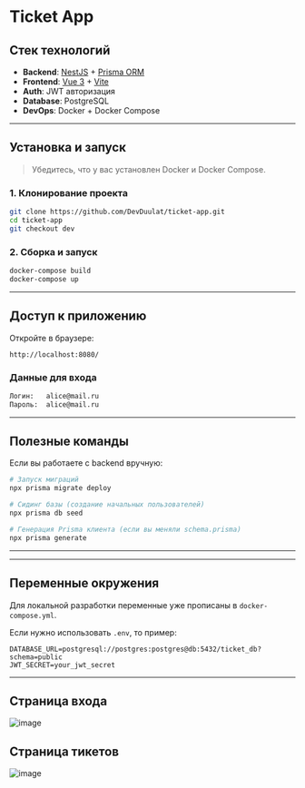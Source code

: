

# Ticket App



## Стек технологий

- **Backend**: [NestJS](https://nestjs.com/) + [Prisma ORM](https://www.prisma.io/)
- **Frontend**: [Vue 3](https://vuejs.org/) + [Vite](https://vitejs.dev/)
- **Auth**: JWT авторизация
- **Database**: PostgreSQL
- **DevOps**: Docker + Docker Compose

---

## Установка и запуск

> Убедитесь, что у вас установлен Docker и Docker Compose.

### 1. Клонирование проекта

```bash
git clone https://github.com/DevDuulat/ticket-app.git
cd ticket-app
git checkout dev
````

### 2. Сборка и запуск

```bash
docker-compose build
docker-compose up
```

---
##  Доступ к приложению

Откройте в браузере:

```
http://localhost:8080/
```

### Данные для входа

```txt
Логин:   alice@mail.ru  
Пароль:  alice@mail.ru
```

---

## Полезные команды

Если вы работаете с backend вручную:

```bash
# Запуск миграций
npx prisma migrate deploy

# Сидинг базы (создание начальных пользователей)
npx prisma db seed

# Генерация Prisma клиента (если вы меняли schema.prisma)
npx prisma generate
```

---


---

##  Переменные окружения

Для локальной разработки переменные уже прописаны в `docker-compose.yml`.

Если нужно использовать `.env`, то пример:

```env
DATABASE_URL=postgresql://postgres:postgres@db:5432/ticket_db?schema=public
JWT_SECRET=your_jwt_secret
```

---

## Страница входа 
![image](https://github.com/user-attachments/assets/400c52fb-c239-4419-ace7-521dd31413b1)

## Страница тикетов 
![image](https://github.com/user-attachments/assets/f9b7bb9d-aec0-467a-b83c-38136dc5baf6)




